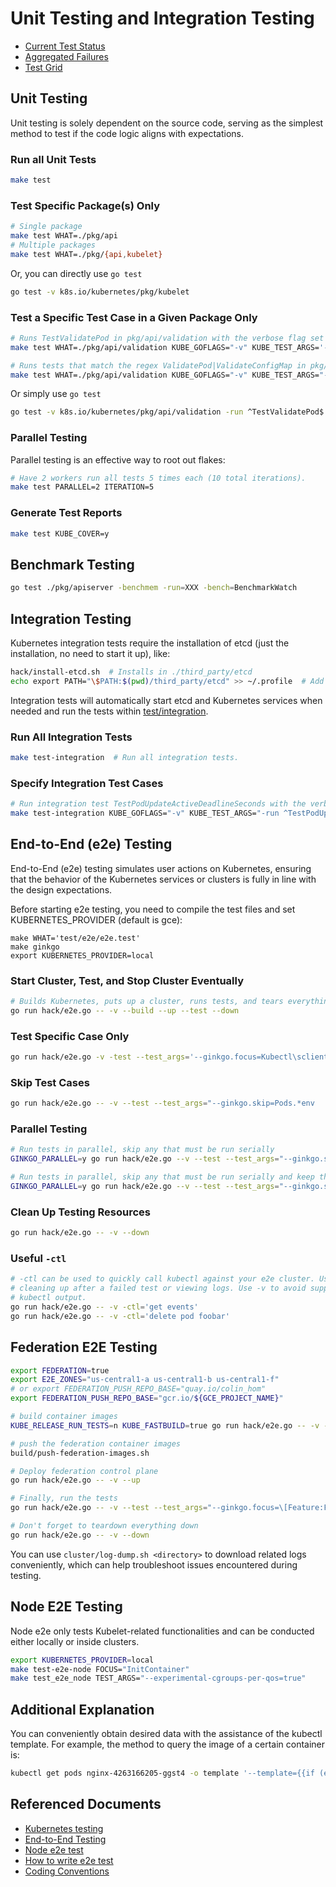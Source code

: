 # Unit Testing and Integration Testing

* [Current Test Status](https://prow.k8s.io/)
* [Aggregated Failures](https://storage.googleapis.com/k8s-gubernator/triage/index.html)
* [Test Grid](https://k8s-testgrid.appspot.com/)

## Unit Testing

Unit testing is solely dependent on the source code, serving as the simplest method to test if the code logic aligns with expectations.

### Run all Unit Tests

```bash
make test
```

### Test Specific Package(s) Only

```bash
# Single package
make test WHAT=./pkg/api
# Multiple packages
make test WHAT=./pkg/{api,kubelet}
```

Or, you can directly use `go test`

```bash
go test -v k8s.io/kubernetes/pkg/kubelet
```

### Test a Specific Test Case in a Given Package Only

```bash
# Runs TestValidatePod in pkg/api/validation with the verbose flag set
make test WHAT=./pkg/api/validation KUBE_GOFLAGS="-v" KUBE_TEST_ARGS='-run ^TestValidatePod$'

# Runs tests that match the regex ValidatePod|ValidateConfigMap in pkg/api/validation
make test WHAT=./pkg/api/validation KUBE_GOFLAGS="-v" KUBE_TEST_ARGS="-run ValidatePod\\|ValidateConfigMap$"
```

Or simply use `go test`

```bash
go test -v k8s.io/kubernetes/pkg/api/validation -run ^TestValidatePod$
```

### Parallel Testing

Parallel testing is an effective way to root out flakes:

```bash
# Have 2 workers run all tests 5 times each (10 total iterations).
make test PARALLEL=2 ITERATION=5
```

### Generate Test Reports

```bash
make test KUBE_COVER=y
```

## Benchmark Testing

```bash
go test ./pkg/apiserver -benchmem -run=XXX -bench=BenchmarkWatch
```

## Integration Testing

Kubernetes integration tests require the installation of etcd (just the installation, no need to start it up), like:

```bash
hack/install-etcd.sh  # Installs in ./third_party/etcd
echo export PATH="\$PATH:$(pwd)/third_party/etcd" >> ~/.profile  # Add to PATH
```

Integration tests will automatically start etcd and Kubernetes services when needed and run the tests within [test/integration](https://github.com/kubernetes/kubernetes/tree/master/test/integration).

### Run All Integration Tests

```bash
make test-integration  # Run all integration tests.
```

### Specify Integration Test Cases

```bash
# Run integration test TestPodUpdateActiveDeadlineSeconds with the verbose flag set.
make test-integration KUBE_GOFLAGS="-v" KUBE_TEST_ARGS="-run ^TestPodUpdateActiveDeadlineSeconds$"
```

## End-to-End (e2e) Testing

End-to-End (e2e) testing simulates user actions on Kubernetes, ensuring that the behavior of the Kubernetes services or clusters is fully in line with the design expectations.

Before starting e2e testing, you need to compile the test files and set KUBERNETES\_PROVIDER (default is gce):

```text
make WHAT='test/e2e/e2e.test'
make ginkgo
export KUBERNETES_PROVIDER=local
```

### Start Cluster, Test, and Stop Cluster Eventually

```bash
# Builds Kubernetes, puts up a cluster, runs tests, and tears everything down
go run hack/e2e.go -- -v --build --up --test --down
```

### Test Specific Case Only

```bash
go run hack/e2e.go -v -test --test_args='--ginkgo.focus=Kubectl\sclient\s\[k8s\.io\]\sKubectl\srolling\-update\sshould\ssupport\srolling\-update\sto\ssame\simage\s\[Conformance\]$'
```

### Skip Test Cases

```bash
go run hack/e2e.go -- -v --test --test_args="--ginkgo.skip=Pods.*env
```

### Parallel Testing

```bash
# Run tests in parallel, skip any that must be run serially
GINKGO_PARALLEL=y go run hack/e2e.go --v --test --test_args="--ginkgo.skip=\[Serial\]"

# Run tests in parallel, skip any that must be run serially and keep the test namespace if test failed
GINKGO_PARALLEL=y go run hack/e2e.go --v --test --test_args="--ginkgo.skip=\[Serial\] --delete-namespace-on-failure=false"
```

### Clean Up Testing Resources

```bash
go run hack/e2e.go -- -v --down
```

### Useful `-ctl`

```bash
# -ctl can be used to quickly call kubectl against your e2e cluster. Useful for
# cleaning up after a failed test or viewing logs. Use -v to avoid suppressing
# kubectl output.
go run hack/e2e.go -- -v -ctl='get events'
go run hack/e2e.go -- -v -ctl='delete pod foobar'
```

## Federation E2E Testing

```bash
export FEDERATION=true
export E2E_ZONES="us-central1-a us-central1-b us-central1-f"
# or export FEDERATION_PUSH_REPO_BASE="quay.io/colin_hom"
export FEDERATION_PUSH_REPO_BASE="gcr.io/${GCE_PROJECT_NAME}"

# build container images
KUBE_RELEASE_RUN_TESTS=n KUBE_FASTBUILD=true go run hack/e2e.go -- -v -build

# push the federation container images
build/push-federation-images.sh

# Deploy federation control plane
go run hack/e2e.go -- -v --up

# Finally, run the tests
go run hack/e2e.go -- -v --test --test_args="--ginkgo.focus=\[Feature:Federation\]"

# Don't forget to teardown everything down
go run hack/e2e.go -- -v --down
```

You can use `cluster/log-dump.sh <directory>` to download related logs conveniently, which can help troubleshoot issues encountered during testing.

## Node E2E Testing

Node e2e only tests Kubelet-related functionalities and can be conducted either locally or inside clusters.

```bash
export KUBERNETES_PROVIDER=local
make test-e2e-node FOCUS="InitContainer"
make test_e2e_node TEST_ARGS="--experimental-cgroups-per-qos=true"
```

## Additional Explanation

You can conveniently obtain desired data with the assistance of the kubectl template. For example, the method to query the image of a certain container is:

```bash
kubectl get pods nginx-4263166205-ggst4 -o template '--template={{if (exists ."status""containerStatuses")}}{{range .status.containerStatuses}}{{if eq .name "nginx"}}{{.image}}{{end}}{{end}}{{end}}'
```

## Referenced Documents

* [Kubernetes testing](https://github.com/kubernetes/community/blob/master/contributors/devel/sig-testing/testing.md)
* [End-to-End Testing](https://github.com/kubernetes/community/blob/master/contributors/devel/sig-testing/e2e-tests.md)
* [Node e2e test](https://github.com/kubernetes/community/blob/master/contributors/devel/sig-node/e2e-node-tests.md)
* [How to write e2e test](https://github.com/kubernetes/community/blob/master/contributors/devel/sig-testing/writing-good-e2e-tests.md)
* [Coding Conventions](https://github.com/kubernetes/community/blob/master/contributors/guide/coding-conventions.md)
